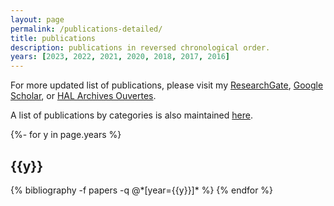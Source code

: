 ```yaml
---
layout: page
permalink: /publications-detailed/
title: publications
description: publications in reversed chronological order.
years: [2023, 2022, 2021, 2020, 2018, 2017, 2016]
---
```

<!-- _pages/publications.md -->
<div class="publications">
  

For more updated list of publications, please visit my <a href="https://www.researchgate.net/profile/Quang_Trung_Luu">ResearchGate</a>, <a href="https://scholar.google.fr/citations?user=GqQcLAIAAAAJ&hl=fr">Google Scholar</a>, or <a href="https://cv.archives-ouvertes.fr/quang-trung-luu">HAL Archives Ouvertes</a>.
  
A list of publications by categories is also maintained <a href="https://luuquangtrung.github.io/publications-by-categories/">here</a>.

{%- for y in page.years %}
  <h2 class="year">{{y}}</h2>
  {% bibliography -f papers -q @*[year={{y}}]* %}
{% endfor %}

</div>
